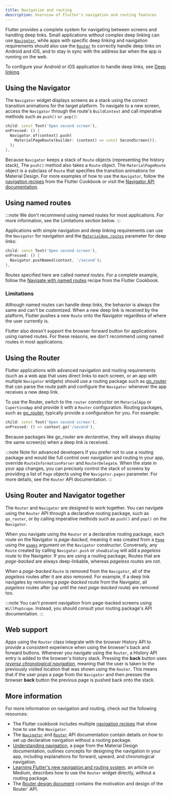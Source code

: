 ```yaml
---
title: Navigation and routing
description: Overview of Flutter's navigation and routing features
---
```


Flutter provides a complete system for navigating between screens and handling
deep links. Small applications without complex deep linking can use
[`Navigator`][], while apps with specific deep linking and navigation
requirements should also use the [`Router`][] to correctly handle deep links on
Android and iOS, and to stay in sync with the address bar when the app is
running on the web.

To configure your Android or iOS application to handle deep links, see 
[Deep linking][].

## Using the Navigator

The `Navigator` widget displays screens as a stack using the correct transition
animations for the target platform. To navigate to a new screen, access the
`Navigator` through the route's `BuildContext` and call imperative methods such
as `push()` `or pop()`:

<?code-excerpt "ui/navigation/lib/navigator_basic.dart (push-route)"?>
```dart
child: const Text('Open second screen'),
onPressed: () {
  Navigator.of(context).push(
    MaterialPageRoute(builder: (context) => const SecondScreen()),
  );
},
```

Because `Navigator` keeps a stack of `Route` objects (representing the history
stack), The `push()` method also takes a `Route` object. The `MaterialPageRoute`
object is a subclass of `Route` that specifies the transition animations for
Material Design. For more examples of how to use the `Navigator`, follow the
[navigation recipes][] from the Flutter Cookbook or visit the [Navigator API
documentation][`Navigator`].

## Using named routes

:::note
We don't recommend using named routes for most applications.
For more information, see the Limitations section below.
:::

Applications with simple navigation and deep linking requirements can use the
`Navigator` for navigation and the [`MaterialApp.routes`][] parameter for deep
links:

<?code-excerpt "ui/navigation/lib/navigator_named_routes.dart (push-route)"?>
```dart
child: const Text('Open second screen'),
onPressed: () {
  Navigator.pushNamed(context, '/second');
},
```

Routes specified here are called _named routes_. For a complete example, follow
the [Navigate with named routes][] recipe from the Flutter Cookbook.


### Limitations

Although named routes can handle deep links, the behavior is always the same and
can't be customized. When a new deep link is received by the platform, Flutter
pushes a new `Route` onto the Navigator regardless of where the user currently is.

Flutter also doesn't support the browser forward button for applications using
named routes. For these reasons, we don't recommend using named routes in most
applications.

## Using the Router

Flutter applications with advanced navigation and routing requirements (such as
a web app that uses direct links to each screen, or an app with multiple
`Navigator` widgets) should use a routing package such as [go_router][] that can
parse the route path and configure the `Navigator` whenever the app receives a
new deep link.

To use the Router, switch to the `router` constructor on `MaterialApp` or
`CupertinoApp` and provide it with a `Router` configuration. Routing packages,
such as [go_router][], typically provide a
configuration for you. For example:

<?code-excerpt "ui/navigation/lib/navigator_router.dart (push-route)"?>
```dart
child: const Text('Open second screen'),
onPressed: () => context.go('/second'),
```

Because packages like go_router are _declarative_, they will always display the
same screen(s) when a deep link is received.


:::note Note for advanced developers
If you prefer not to use a routing package
and would like full control over navigation and routing in your app, override
`RouteInformationParser` and `RouterDelegate`. When the state in your app
changes, you can precisely control the stack of screens by providing a list of
`Page` objects using the `Navigator.pages` parameter. For more details, see the
`Router` API documentation.
:::

## Using Router and Navigator together

The `Router` and `Navigator` are designed to work together. You can navigate
using the `Router` API through a declarative routing package, such as
`go_router`, or by calling imperative methods such as `push()` and `pop()` on
the `Navigator`.

When you navigate using the `Router` or a declarative routing package, each
route on the Navigator is _page-backed_, meaning it was created from a
[`Page`][] using the [`pages`][]
argument on the `Navigator` constructor. Conversely, any `Route`
created by calling `Navigator.push` or `showDialog` will add a _pageless_
route to the Navigator. If you are using a routing package, Routes that are
_page-backed_ are always deep-linkable, whereas _pageless_ routes
are not.

When a _page-backed_ `Route` is removed from the `Navigator`, all of the
_pageless_ routes after it are also removed. For example, if a deep link
navigates by removing a _page-backed_ route from the Navigator, all _pageless_
routes after (up until the next _page-backed_ route) are removed too.

:::note
You can't prevent navigation from page-backed screens using `WillPopScope`.
Instead, you should consult your routing package's API documentation.
:::

## Web support

Apps using the `Router` class integrate with the browser History API to provide
a consistent experience when using the browser's back and forward buttons.
Whenever you navigate using the `Router`, a History API entry is added to the
browser's history stack. Pressing the **back** button uses _[reverse
chronological navigation][]_, meaning that the user is taken to the previously
visited location that was shown using the `Router`. This means that if the user
pops a page from the `Navigator` and then presses the browser **back** button
the previous page is pushed back onto the stack.

## More information

For more information on navigation and routing, check out the following
resources:

* The Flutter cookbook includes multiple [navigation recipes][] that show how to
  use the `Navigator`.
* The [`Navigator`][] and [`Router`][] API documentation contain details on how
  to set up declarative navigation without a routing package.
* [Understanding navigation][], a page from the Material Design documentation,
  outlines concepts for designing the navigation in your app, including
  explanations for forward, upward, and chronological navigation.
* [Learning Flutter's new navigation and routing system][], an article on
  Medium, describes how to use the `Router` widget directly, without
  a routing package.
* The [Router design document][] contains the motivation and design of the
  Router` API.

[`Navigator`]: {{site.api}}/flutter/widgets/Navigator-class.html
[`Router`]: {{site.api}}/flutter/widgets/Router-class.html
[Deep linking]: /ui/navigation/deep-linking
[navigation recipes]: /cookbook#navigation
[`MaterialApp.routes`]: {{site.api}}/flutter/material/MaterialApp/routes.html
[Navigate with named routes]: /cookbook/navigation/named-routes
[go_router]: {{site.pub}}/packages/go_router
[`Page`]: {{site.api}}/flutter/widgets/Page-class.html
[`pages`]: {{site.api}}/flutter/widgets/Navigator/pages.html
[reverse chronological navigation]: https://material.io/design/navigation/understanding-navigation.html#reverse-navigation
[Understanding navigation]: https://material.io/design/navigation/understanding-navigation.html
[Learning Flutter's new navigation and routing system]: {{site.medium}}/flutter/learning-flutters-new-navigation-and-routing-system-7c9068155ade
[Router design document]: {{site.main-url}}/go/navigator-with-router
